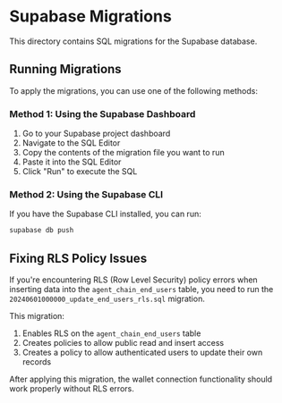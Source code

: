 # Supabase Migrations

This directory contains SQL migrations for the Supabase database.

## Running Migrations

To apply the migrations, you can use one of the following methods:

### Method 1: Using the Supabase Dashboard

1. Go to your Supabase project dashboard
2. Navigate to the SQL Editor
3. Copy the contents of the migration file you want to run
4. Paste it into the SQL Editor
5. Click "Run" to execute the SQL

### Method 2: Using the Supabase CLI

If you have the Supabase CLI installed, you can run:

```bash
supabase db push
```

## Fixing RLS Policy Issues

If you're encountering RLS (Row Level Security) policy errors when inserting data into the `agent_chain_end_users` table, you need to run the `20240601000000_update_end_users_rls.sql` migration.

This migration:
1. Enables RLS on the `agent_chain_end_users` table
2. Creates policies to allow public read and insert access
3. Creates a policy to allow authenticated users to update their own records

After applying this migration, the wallet connection functionality should work properly without RLS errors. 